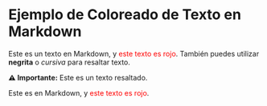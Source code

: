 # Ejemplo de Coloreado de Texto en Markdown

Este es un texto en Markdown, y <span style="color: red;">este texto es rojo</span>. También puedes utilizar **negrita** o _cursiva_ para resaltar texto.

**⚠️ Importante:** Este es un texto resaltado.

Este es  en Markdown, y <span style="color: red;">este texto es rojo</span>.
